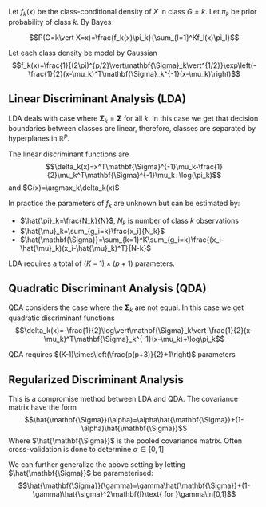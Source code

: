 Let $f_k(x)$ be the class-conditional density of $X$ in class $G=k$. Let $\pi_k$ be prior probability of class $k$. By Bayes

$$P(G=k\vert X=x)=\frac{f_k(x)\pi_k}{\sum_{l=1}^Kf_l(x)\pi_l}$$

Let each class density be model by Gaussian
$$f_k(x)=\frac{1}{(2\pi)^{p/2}\vert\mathbf{\Sigma}_k\vert^{1/2}}\exp\left(-\frac{1}{2}(x-\mu_k)^T\mathbf{\Sigma}_k^{-1}(x-\mu_k)\right)$$

## Linear Discriminant Analysis (LDA)

LDA deals with case where $\mathbf{\Sigma}_k=\mathbf{\Sigma}$ for all $k$. In this case we get that decision boundaries between classes are linear, therefore, classes are separated by hyperplanes in $\mathbb{R}^p$. 

The linear discriminant functions are
$$\delta_k(x)=x^T\mathbf{\Sigma}^{-1}\mu_k-\frac{1}{2}\mu_k^T\mathbf{\Sigma}^{-1}\mu_k+\log(\pi_k)$$
and $G(x)=\argmax_k\delta_k(x)$

In practice the parameters of $f_k$ are unknown but can be estimated by:
- $\hat{\pi}_k=\frac{N_k}{N}$, $N_k$ is number of class $k$ observations
- $\hat{\mu}_k=\sum_{g_i=k}\frac{x_i}{N_k}$
- $\hat{\mathbf{\Sigma}}=\sum_{k=1}^K\sum_{g_i=k}\frac{(x_i-\hat{\mu}_k)(x_i-\hat{\mu}_k)^T}{N-k}$

LDA requires a total of $(K-1)\times(p+1)$ parameters.

## Quadratic Discriminant Analysis (QDA)

QDA considers the case where the $\mathbf{\Sigma}_k$ are not equal. In this case we get quadratic discriminant functions
$$\delta_k(x)=-\frac{1}{2}\log\vert\mathbf{\Sigma}_k\vert-\frac{1}{2}(x-\mu_k)^T\mathbf{\Sigma}_k^{-1}(x-\mu_k)+\log\pi_k$$

QDA requires $(K-1)\times\left(\frac{p(p+3)}{2}+1\right)$ parameters

## Regularized Discriminant Analysis

This is a compromise method between LDA and QDA. The covariance matrix have the form
$$\hat{\mathbf{\Sigma}}(\alpha)=\alpha\hat{\mathbf{\Sigma}}+(1-\alpha)\hat{\mathbf{\Sigma}}$$
Where $\hat{\mathbf{\Sigma}}$ is the pooled covariance matrix. Often cross-validation is done to determine $\alpha\in[0,1]$

We can further generalize the above setting by letting $\hat{\mathbf{\Sigma}}$ be parameterised:
$$\hat{\mathbf{\Sigma}}(\gamma)=\gamma\hat{\mathbf{\Sigma}}+(1-\gamma)\hat{\sigma}^2\mathbf{I}\text{ for }\gamma\in[0,1]$$